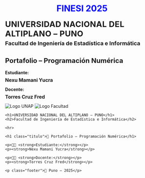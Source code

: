 <p align="center">

</p>

<h1 align="center" style="color:blue;">
  FINESI 2025
</h1>


  <!-- Texto centrado -->
  <h1 style="margin:6px 0 6px 0; font-size:26px; letter-spacing:0.5px;">UNIVERSIDAD NACIONAL DEL ALTIPLANO – PUNO</h1>
  <h2 style="margin:4px 0 14px 0; font-size:18px; font-weight:700;">Facultad de Ingeniería de Estadística e Informática</h2>

  <hr style="border:none; height:1px; background:rgba(255,255,255,0.15); width:80%; margin:16px auto;" />

  <h1 style="margin:10px 0 18px 0; font-size:22px;"> Portafolio – Programación Numérica</h1>

  <div style="max-width:700px; margin:0 auto;">
    <p style="margin:12px 0 6px 0; font-size:14px;"> <strong>Estudiante:</strong></p>
    <p style="margin:0 0 12px 0; font-size:16px;"><strong>Nexu Mamani Yucra</strong></p>
  <p style="margin:12px 0 6px 0; font-size:14px;"> <strong>Docente:</strong></p>
    <p style="margin:0 0 12px 0; font-size:16px;"><strong>Torres Cruz Fred</strong></p>


<!DOCTYPE html>
<html lang="es">
<head>
  <meta charset="UTF-8">
  <title>Carátula UNAP</title
  <link rel="stylesheet" href="styles.css">
</head>
<body>
  <div class="caratula">
    <div class="logos">
      <img src=""C:\Users\Lenovo Gaming\Pictures\CCCCCCCCCC_files\Logo_UNAP.png"" alt="Logo UNAP" class="logo">
      <img src=""C:\Users\Lenovo Gaming\Pictures\CCCCCCCCCC_files\455864663_1518622108781257_8330290007260234370_n.jpg" alt="Logo Facultad" class="logo">
    </div>

    <h1>UNIVERSIDAD NACIONAL DEL ALTIPLANO – PUNO</h1>
    <h2>Facultad de Ingeniería de Estadística e Informática</h2>

    <hr>

    <h1 class="titulo">📘 Portafolio – Programación Numérica</h1>

    <p>👨‍🎓 <strong>Estudiante:</strong></p>
    <p><strong>Nexu Mamani Yucra</strong></p>

    <p>👨‍🏫 <strong>Docente:</strong></p>
    <p><strong>Torres Cruz Fred</strong></p>

    <p class="footer">📍 Puno – 2025</p>
  </div>
</body>
</html>
